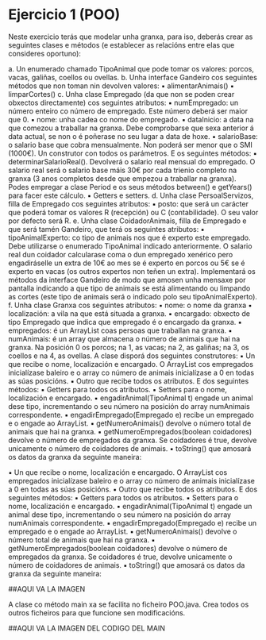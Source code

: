 # Ejercicio 1 (POO)

Neste exercicio terás que modelar unha granxa, para iso, deberás crear as seguintes clases e métodos
(e establecer as relacións entre elas que consideres oportuno):

a. Un enumerado chamado TipoAnimal que pode tomar os valores: porcos, vacas,
galiñas, coellos ou ovellas.
b. Unha interface Gandeiro cos seguintes métodos que non toman nin devolven
valores:
▪ alimentarAnimais()
▪ limparCortes()
c. Unha clase Empregado (da que non se poden crear obxectos directamente) cos
seguintes atributos:
▪ numEmpregado: un número enteiro co número de empregado. Este número
deberá ser maior que 0.
▪ nome: unha cadea co nome do empregado.
▪ dataInicio: a data na que comezou a traballar na granxa. Debe
comprobarse que sexa anterior á data actual, se non o é poñerase no seu lugar a
data de hoxe.
▪ salarioBase: o salario base que cobra mensualmente. Non poderá ser
menor que o SMI (1000€).
Un construtor con todos os parámetros.
E os seguintes métodos:
▪ determinarSalarioReal(). Devolverá o salario real mensual do
empregado. O salario real será o salario base máis 30€ por cada trienio completo
na granxa (3 anos completos desde que empezou a traballar na granxa).
Podes empregar a clase Period e os seus métodos between() e getYears() para
facer este cálculo.
▪ Getters e setters.
d. Unha clase PersoalServizos, filla de Empregado cos seguintes atributos:
▪ posto: que será un carácter que poderá tomar os valores R (recepción) ou C
(contabilidade). O seu valor por defecto será R.
e. Unha clase CoidadorAnimais, filla de Empregado e que será tamén Gandeiro, que
terá os seguintes atributos:
▪ tipoAnimalExperto: co tipo de animais nos que é experto este
empregado. Debe utilizarse o enumerado TipoAnimal indicado anteriormente.
O salario real dun coidador calcularase coma o dun empregado xenérico pero engadiráselle
un extra de 10€ ao mes se é experto en porcos ou 5€ se é experto en vacas (os outros expertos
non teñen un extra).
Implementará os métodos da interface Gandeiro de modo que amosen unha mensaxe por
pantalla indicando a que tipo de animais se está alimentando ou limpando as cortes (este tipo
de animais será o indicado polo seu tipoAnimalExperto).
f. Unha clase Granxa cos seguintes atributos:
▪ nome: o nome da granxa
▪ localización: a vila na que está situada a granxa.
▪ encargado: obxecto de tipo Empregado que indica que empregado é o
encargado da granxa.
▪ empregados: é un ArrayList coas persoas que traballan na granxa.
▪ numAnimais: é un array que almacena o número de animais que hai na
granxa. Na posición 0 os porcos; na 1, as vacas; na 2, as galiñas; na 3, os coellos e na
4, as ovellas.
A clase disporá dos seguintes construtores:
▪ Un que recibe o nome, localización e encargado. O ArrayList cos empregados
inicialízase baleiro e o array co número de animais inicialízase a 0 en todas as súas
posicións.
▪ Outro que recibe todos os atributos.
E dos seguintes métodos:
▪ Getters para todos os atributos.
▪ Setters para o nome, localización e encargado.
▪ engadirAnimal(TipoAnimal t) engade un animal dese tipo,
incrementando o seu número na posición do array numAnimais correspondente.
▪ engadirEmpregado(Empregado e) recibe un empregado e o engade ao
ArrayList.
▪ getNumeroAnimais() devolve o número total de animais que hai na
granxa.
▪ getNumeroEmpregados(boolean coidadores) devolve o número de
empregados da granxa. Se coidadores é true, devolve unicamente o número de
coidadores de animais.
▪ toString() que amosará os datos da granxa da seguinte maneira:


▪ Un que recibe o nome, localización e encargado. O ArrayList cos empregados
inicialízase baleiro e o array co número de animais inicialízase a 0 en todas as súas
posicións.
▪ Outro que recibe todos os atributos.
E dos seguintes métodos:
▪ Getters para todos os atributos.
▪ Setters para o nome, localización e encargado.
▪ engadirAnimal(TipoAnimal t) engade un animal dese tipo,
incrementando o seu número na posición do array numAnimais correspondente.
▪ engadirEmpregado(Empregado e) recibe un empregado e o engade ao
ArrayList.
▪ getNumeroAnimais() devolve o número total de animais que hai na
granxa.
▪ getNumeroEmpregados(boolean coidadores) devolve o número de
empregados da granxa. Se coidadores é true, devolve unicamente o número de
coidadores de animais.
▪ toString() que amosará os datos da granxa da seguinte maneira:

##AQUI VA LA IMAGEN

A clase co método main xa se facilita no ficheiro POO.java. Crea todos os outros ficheiros para que
funcione sen modificacións.

##AQUI VA LA IMAGEN DEL CODIGO DEL MAIN

